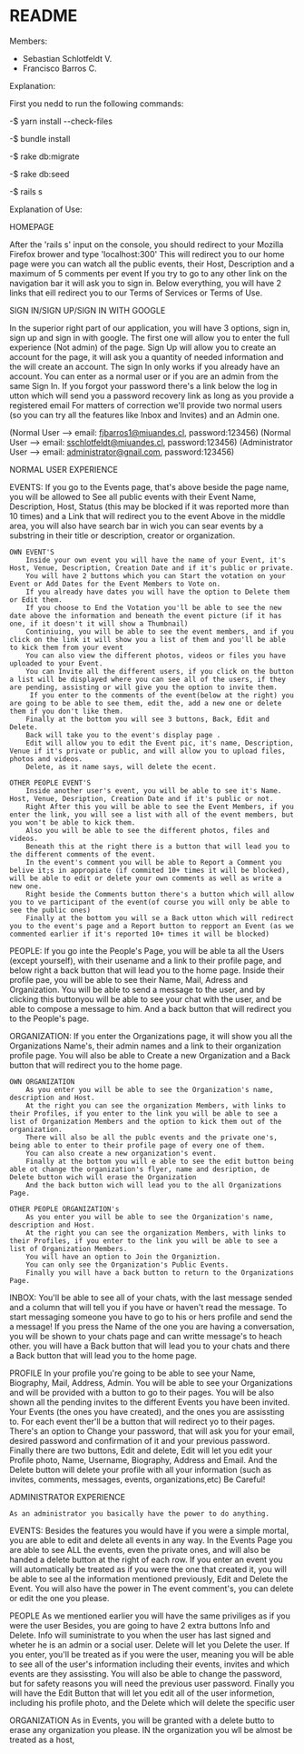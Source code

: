 # README


Members: 
- Sebastian Schlotfeldt V.
- Francisco Barros C.

Explanation:

First you nedd to run the following commands:

-$ yarn install --check-files

-$ bundle install

-$ rake db:migrate

-$ rake db:seed

-$ rails s


Explanation of Use:

HOMEPAGE

After the 'rails s' input on the console, you should redirect to your Mozilla Firefox brower and type 'localhost:300'
This will redirect you to our home page were you can watch all the public events, their Host, Description  and a maximum of 5 comments per event
If you try to go to any other link on the navigation bar it will ask you to sign in.
Below everything, you will have 2 links that eill redirect you to our Terms of Services or Terms of Use.


 SIGN IN/SIGN UP/SIGN IN WITH GOOGLE

In the superior right part of our application, you will have 3 options, sign in, sign up and sign in with google.
The first one will allow you to enter the full experience (Not admin) of the page.
Sign Up will allow you to create an account for the page, it will ask you a quantity of needed information and the will create an account.
The sign In only works if you already have an account. You can enter as a normal user or if you are an admin from the same Sign In.
If you forgot your password there's a link below the log in utton which will send you a password recovery link as long as you provide a registered email
For matters of correction we'll provide two normal users (so you can try all the features like Inbox and Invites) and an Admin one. 

(Normal User --> email: fjbarros1@miuandes.cl, password:123456)
(Normal User --> email: sschlotfeldt@miuandes.cl, password:123456)
(Administrator User --> email: administrator@gnail.com, password:123456)

NORMAL USER EXPERIENCE

EVENTS:
	If you go to the Events page, that's above beside the page name, you will be allowed to See all public events with their
	Event Name, Description, Host, Status (this may be blocked if it was reported more than 10 times) and a Link that will redirect you to the event
	Above in the middle area, you will also have search bar in wich you can sear events by a substring in their title or description, creator or organization.
	
	OWN EVENT'S
		Inside your own event you will have the name of your Event, it's Host, Venue, Description, Creation Date and if it's public or private.
		You will have 2 buttons which you can Start the votation on your Event or Add Dates for the Event Members to Vote on.
		If you already have dates you will have the option to Delete them or Edit them.
		If you choose to End the Votation you'll be able to see the new date above the information and beneath the event picture (if it has one, if it doesn't it will show a Thumbnail)
		Continiuing, you will be able to see the event members, and if you click on the link it will show you a list of them and you'll be able to kick them from your event
		You can also view the different photos, videos or files you have uploaded to your Event.
		You can Invite all the different users, if you click on the button a list will be displayed where you can see all of the users, if they are pending, assisting or will give you the option to invite them.
		 If you enter to the comments of the event(below at the right) you are going to be able to see them, edit the, add a new one or delete them if you don't like them.
		Finally at the bottom you will see 3 buttons, Back, Edit and  Delete.
		Back will take you to the event's display page .
		Edit will allow you to edit the Event pic, it's name, Description, Venue if it's private or public, and will allow you to upload files, photos and videos.
		Delete, as it name says, will delete the ecent.
	
	OTHER PEOPLE EVENT'S
		Inside another user's event, you will be able to see it's Name. Host, Venue, Desription, Creation Date and if it's public or not.
		Right After this you will be able to see the Event Members, if you enter the link, you will see a list with all of the event members, but you won't be able to kick them.
		Also you will be able to see the different photos, files and videos.
		Beneath this at the right there is a button that will lead you to the different comments of the event.
		In the event's comment you will be able to Report a Comment you belive it;s in appropiate (if commited 10+ times it will be blocked), will be able to edit or delete your own comments as well as write a new one.
		Right beside the Comments button there's a button which will allow you to ve participant of the event(of course you will only be able to see the public ones)
		Finally at the bottom you will se a Back utton which will redirect you to the event's page and a Report button to repport an Event (as we commented earlier if it's reported 10+ times it will be blocked)

PEOPLE:
	If you go inte the People's Page, you will be able ta all the Users (except yourself), with their usename
 	and a link to their profile page, and below right a back button that will lead you to the home page.
	Inside their profile pae, you will be able to see their Name, Mail, Adress and Organization.
	You will be able to send a message to the user, and by clicking this buttonyou will be able to see your chat with the user, and be able to compose a message to him.
	And a back button that will redirect you to the People's page.

ORGANIZATION:
	If you enter the Organizations page, it will show you all the Organizations Name's, their admin names and a link to their organization profile page.
	You will also be able to Create  a new Organization and a Back button that will redirect you to the home page.
	
	OWN ORGANIZATION
		As you enter you will be able to see the Organization's name, description and Host.
		At the right you can see the organization Members, with links to their Profiles, if you enter to the link you will be able to see a list of Organization Members and the option to kick them out of the organization.
		There will also be all the publc events and the private one's, being able to enter to their profile page of every one of them.
		You can also create a new organization's event.
		Finally at the bottom you will e able to see the edit button being able ot change the organization's flyer, name and desription, de Delete button wich will erase the Organization
		And the back button wich will lead you to the all Organizations Page.

	OTHER PEOPLE ORGANIZATION's
		As you enter you will be able to see the Organization's name, description and Host.
		At the right you can see the organization Members, with links to their Profiles, if you enter to the link you will be able to see a list of Organization Members.
		You will have an option to Join the Organiztion.
		You can only see the Organization's Public Events.
		Finally you will have a back button to return to the Organizations Page.

INBOX:
	You'll be able to see all of your chats, with the last message sended and a column that will tell you if you have or haven't read the message.
	To start messaging someone you have to go to his or hers profile and send the a message!
	If you press the Name of the one you are having a conversation, you will be shown to your chats page and can writte message's to heach other.
	you will have a Back button that will lead you to your chats and there a Back button that will lead you to the home page.

PROFILE
	In your profile you're going to be able to see your Name, Biography, Mail, Address, Admin.
	You will be able to see your Organizations and will be provided with a button to go to their pages.
	You will be also shown all the pending invites to the different Events you have been invited. Your Events (the ones you have created), and the ones you are assissting to. For each event ther'll be a button that will redirect yo to their pages.
	There's an option to Change your password, that will ask you for your email, desired password and confirmation of it and your previous password.
	Finally there are two buttons, Edit and delete, Edit will let you edit your Profile photo, Name, Username, Biography, Address and Email.
	And the Delete button will delete your profile with all your information (such as invites, comments, messages, events, organizations,etc) Be Careful!


ADMINISTRATOR EXPERIENCE

	As an administrator you basically have the power to do anything.

EVENTS:
	Besides the features you would have if you were a simple mortal, you are able to edit and delete all events in any way.
	In the Events Page you are able to see ALL the events, even the private ones, and will also be handed a delete button at the right of each row.
	If you enter an event you will automatically be treated as if you were the one that created it, you will be able to see al the information mentioned previously, Edit and Delete the Event.
	You will also have the power in The event comment's, you can delete or edit the one you please.

PEOPLE
	As we mentioned earlier you will have the same priviliges as if you were the user
	Besides, you are going to have 2 extra buttons Info and Delete.
	Info will suministrate to you when the user has last signed and wheter he is an admin or a social user.
	Delete will let you Delete the user.
	If you enter, you'll be treated as if you were the user, meaning you will be able to see all of the user's information including their events, invites and  which events are they assissting.
	You will also be able to change the password, but for safety reasons you will need the previous user password.
	Finally you will have the Edit Button that will let you edit all of the user informetion, including his profile photo, and the Delete which will delete the specific user

ORGANIZATION
	As in Events, you will be granted with a delete butto to erase any organization you please.
	IN the organization you wll be almost be treated as a host, 
	
